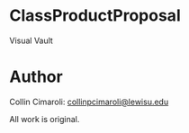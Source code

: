# ClassProductProposal
Visual Vault
# Author
Collin Cimaroli: collinpcimaroli@lewisu.edu

All work is original.
